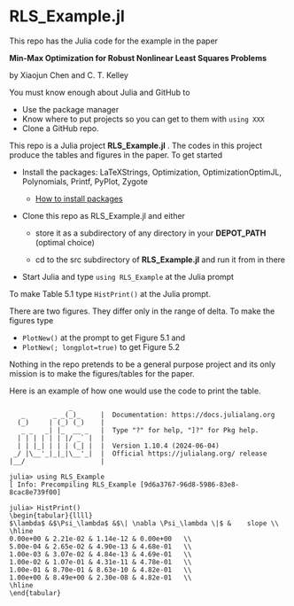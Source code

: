 # RLS_Example.jl
This repo has the Julia code for the example in the paper

__Min-Max Optimization for Robust Nonlinear Least Squares Problems__

by Xiaojun Chen and C. T. Kelley

You must know enough about Julia and GitHub to

   - Use the package manager
   - Know where to put projects so you can get to them with ```using XXX```
   - Clone a GitHub repo.

This repo is a Julia project __RLS_Example.jl__ . The codes in this project produce the tables and figures in the paper. To get started

  - Install the packages: LaTeXStrings, Optimization, OptimizationOptimJL, Polynomials, Printf, PyPlot, Zygote
      - [How to install packages](https://datatofish.com/install-package-julia/)

  - Clone this repo as RLS_Example.jl and either
  
    - store it as a subdirectory of any directory in your __DEPOT_PATH__ (optimal choice)
        
    - cd to the src subdirectory of __RLS_Example.jl__ and run it from in there
        
  - Start Julia and type ```using RLS_Example``` at the Julia prompt
  
To make Table 5.1 type ```HistPrint()``` at the Julia prompt.

There are two figures. They differ only in the range of delta.  To make the figures type

  - ```PlotNew()``` at the prompt to get Figure 5.1 and
  - ```PlotNew(; longplot=true)``` to get Figure 5.2

Nothing in the repo pretends to be a general purpose project and its only mission is to make the figures/tables for the paper.

Here is an example of how one would use the code to print the table.

```
               _
   _       _ _(_)_     |  Documentation: https://docs.julialang.org
  (_)     | (_) (_)    |
   _ _   _| |_  __ _   |  Type "?" for help, "]?" for Pkg help.
  | | | | | | |/ _` |  |
  | | |_| | | | (_| |  |  Version 1.10.4 (2024-06-04)
 _/ |\__'_|_|_|\__'_|  |  Official https://julialang.org/ release
|__/                   |

julia> using RLS_Example
[ Info: Precompiling RLS_Example [9d6a3767-96d8-5986-83e8-8cac8e739f00]

julia> HistPrint()
\begin{tabular}{llll} 
$\lambda$ &$\Psi_\lambda$ &$\| \nabla \Psi_\lambda \|$ &    slope \\ 
\hline 
0.00e+00 & 2.21e-02 & 1.14e-12 & 0.00e+00   \\ 
5.00e-04 & 2.65e-02 & 4.90e-13 & 4.68e-01   \\ 
1.00e-03 & 3.07e-02 & 4.84e-13 & 4.69e-01   \\ 
1.00e-02 & 1.07e-01 & 4.31e-11 & 4.78e-01   \\ 
1.00e-01 & 8.70e-01 & 8.63e-10 & 4.82e-01   \\ 
1.00e+00 & 8.49e+00 & 2.30e-08 & 4.82e-01   \\ 
\hline 
\end{tabular} 
```
